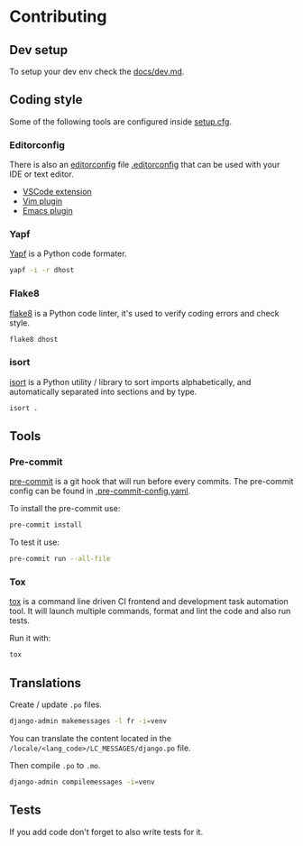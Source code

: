 # Contributing

## Dev setup

To setup your dev env check the [docs/dev.md](docs/dev.md).

## Coding style

Some of the following tools are configured inside [setup.cfg](setup.cfg).

### Editorconfig

There is also an [editorconfig]((https://editorconfig.org/)) file [.editorconfig](.editorconfig) that can be used with your IDE or text editor.

* [VSCode extension](https://marketplace.visualstudio.com/items?itemName=EditorConfig.EditorConfig)
* [Vim plugin](https://github.com/editorconfig/editorconfig-vim)
* [Emacs plugin](https://github.com/editorconfig/editorconfig-emacs)

### Yapf

[Yapf](https://pypi.org/project/yapf/) is a Python code formater.

```sh
yapf -i -r dhost
```

### Flake8

[flake8](https://flake8.pycqa.org/en/latest/) is a Python code linter, it's used to verify coding errors and check style.

```sh
flake8 dhost
```

### isort

[isort](https://pycqa.github.io/isort/) is a Python utility / library to sort imports alphabetically, and automatically separated into sections and by type.

```sh
isort .
```

## Tools

### Pre-commit

[pre-commit](https://pre-commit.com/) is a git hook that will run before every commits. The pre-commit config can be found in [.pre-commit-config.yaml](.pre-commit-config.yaml).

To install the pre-commit use:

```sh
pre-commit install
```

To test it use:

```sh
pre-commit run --all-file
```

### Tox

[tox](https://pypi.org/project/tox/) is a command line driven CI frontend and development task automation tool. It will launch multiple commands, format and lint the code and also run tests.

Run it with:

```sh
tox
```

## Translations

Create / update `.po` files.

```sh
django-admin makemessages -l fr -i=venv
```

You can translate the content located in the `/locale/<lang_code>/LC_MESSAGES/django.po` file.

Then compile `.po` to `.mo`.

```sh
django-admin compilemessages -i=venv
```

## Tests

If you add code don't forget to also write tests for it.
